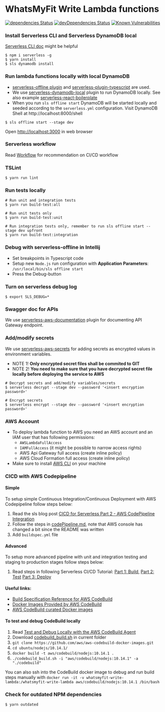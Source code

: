 # WhatsMyFit Write Lambda functions
[![dependencies Status](https://david-dm.org/whatsmyfit/whatsmyfit-write-lambda/status.svg)](https://david-dm.org/whatsmyfit/whatsmyfit-write-lambda)
[![devDependencies Status](https://david-dm.org/whatsmyfit/whatsmyfit-write-lambda/dev-status.svg)](https://david-dm.org/whatsmyfit/whatsmyfit-write-lambda?type=dev)
[![Known Vulnerabilities](https://snyk.io/test/github/whatsmyfit/whatsmyfit-write-lambda/badge.svg?targetFile=package.json)](https://snyk.io/test/github/whatsmyfit/whatsmyfit-write-lambda?targetFile=package.json)

### Install Serverless CLI and Serverless DynamoDB local
[Serverless CLI doc](https://serverless.com/framework/docs/providers/aws/cli-reference/) might be helpful
```(bash)
$ npm i serverless -g
$ yarn install
$ sls dynamodb install
```

### Run lambda functions locally with local DynamoDB
- [serverless-offline plugin](https://www.npmjs.com/package/serverless-offline) and [serverless-plugin-typescript](https://www.npmjs.com/package/serverless-plugin-typescript) are used.
- We use [serverless-dynamodb-local](https://github.com/99xt/serverless-dynamodb-local) plugin to run DynamoDB locally. See also example [serverless-react-boilerplate](https://github.com/99xt/serverless-react-boilerplate)
- When you run `sls offline start` DynamoDB will be started locally and seeded according to the `serverless.yml` configuration. Visit DynamoDB Shell at http://localhost:8000/shell

```(bash)
$ sls offline start --stage dev
```

Open [http://localhost:3000]( http://localhost:3000) in web browser

### Serverless workflow
Read [Workflow](https://serverless.com/framework/docs/providers/aws/guide/workflow/) for recommendation on CI/CD workflow

### TSLint
```(bash)
$ yarn run lint
```

### Run tests locally
```(bash)
# Run unit and integration tests
$ yarn run build-test:all

# Run unit tests only
$ yarn run build-test:unit

# Run integration tests only, remember to run sls offline start --stage dev upfront
$ yarn run build-test:integration
```

### Debug with serverless-offline in Intellij
- Set breakpoints in Typescript code
- Setup new `Node.js` run configuration with **Application Parameters**: `/usr/local/bin/sls offline start`
- Press the Debug-button

### Turn on serverless debug log
````(bash)
$ export SLS_DEBUG=*
````

### Swagger doc for APIs
We use [serverless-aws-documentation](https://github.com/deliveryhero/serverless-aws-documentation#readme) plugin for documenting API Gateway endpoint.

### Add/modify secrets
We use [serverless-aws-secrets](https://github.com/serverless/serverless-secrets-plugin) for adding secrets as encrypted values in environment variables.

- NOTE 1! **Only encrypted secret files shall be commited to GIT**
- NOTE 2! **You need to make sure that you have decrypted secret file locally before deploying the service to AWS**

```(bash)
# Decrypt secrets and add/modify variables/secrets
$ serverless decrypt --stage dev --password '<insert encryption password>'

# Encrypt secrets
$ serverless encrypt --stage dev --password '<insert encryption password>'
```

### AWS Account
- To deploy lambda function to AWS you need an AWS account and an IAM user that has following permissions:
  - `AWSLambdaFullAccess`
  - `IAMFullAccess` (it might be possible to narrow access rights)
  - AWS Api Gateway full access (create inline policy)
  - AWS Cloud Formation full access (create inline policy)
- Make sure to install [AWS CLI](https://aws.amazon.com/cli/) on your machine

### CICD with AWS Codepipeline

#### Simple
To setup simple Continuous Integration/Continuous Deployment with AWS Codepipeline follow steps below:
1. Read the sls blog post [CICD for Serverless Part 2 - AWS CodePipeline Integration](https://serverless.com/blog/cicd-for-serverless-part-2/)
2. Follow the steps in [codePipeline.md](https://github.com/nerdguru/serverlessTodos/blob/master/docs/codePipeline.md), note that AWS console has changed a bit since the README was written
3. Add `buildspec.yml` file

#### Advanced
To setup more advanced pipeline with unit and integration testing and staging to production stages follow steps below:
1. Read steps in following Serverless CI/CD Tutorial: 
[Part 1: Build](https://www.1strategy.com/blog/2018/02/27/serverless-cicd-tutorial-part-1-build/), 
[Part 2: Test](https://www.1strategy.com/blog/2018/03/06/serverless-cicd-tutorial-part-2-test/) 
[Part 3: Deploy](https://www.1strategy.com/blog/2018/03/13/serverless-cicd-tutorial-part-3-deploy/)

#### Useful links:
- [Build Specification Reference for AWS CodeBuild](https://docs.aws.amazon.com/codebuild/latest/userguide/build-spec-ref.html)
- [Docker Images Provided by AWS CodeBuild](https://docs.aws.amazon.com/codebuild/latest/userguide/build-env-ref-available.html)
- [AWS CodeBuild curated Docker images](https://github.com/aws/aws-codebuild-docker-images)

#### To test and debug CodeBuild locally
1. Read [Test and Debug Locally with the AWS CodeBuild Agent](https://docs.aws.amazon.com/codebuild/latest/userguide/use-codebuild-agent.html)
1. Download [codebuild_build.sh](https://github.com/aws/aws-codebuild-docker-images/blob/master/local_builds/codebuild_build.sh) in current folder
1. `git clone https://github.com/aws/aws-codebuild-docker-images.git`
1. `cd ubuntu/nodejs/10.14.1/`
1. `docker build -t aws/codebuild/nodejs:10.14.1 .`
1. `./codebuild_build.sh -i "aws/codebuild/nodejs:10.14.1" -a "./codebuild"`

You can also ssh into the CodeBuild docker image to debug and run build steps manually with
`docker run -it -v whatsmyfit-write-lambda:/whatsmyfit-write-lambda aws/codebuild/nodejs:10.14.1 /bin/bash`

### Check for outdated NPM dependencies
```(bash)
$ yarn outdated
```
